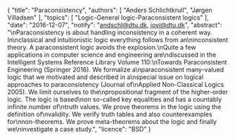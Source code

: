 {
    "title": "Paraconsistency",
    "authors": [
        "Anders Schlichtkrull",
        "Jørgen Villadsen"
    ],
    "topics": [
        "Logic-General logic-Paraconsistent logics"
    ],
    "date": "2016-12-07",
    "notify": "andschl@dtu.dk, jovi@dtu.dk",
    "abstract": "\nParaconsistency is about handling inconsistency in a coherent way. In\nclassical and intuitionistic logic everything follows from an\ninconsistent theory. A paraconsistent logic avoids the explosion.\nQuite a few applications in computer science and engineering are\ndiscussed in the Intelligent Systems Reference Library Volume 110:\nTowards Paraconsistent Engineering (Springer 2016). We formalize a\nparaconsistent many-valued logic that we motivated and described in a\nspecial issue on logical approaches to paraconsistency (Journal of\nApplied Non-Classical Logics 2005). We limit ourselves to the\npropositional fragment of the higher-order logic. The logic is based\non so-called key equalities and has a countably infinite number of\ntruth values. We prove theorems in the logic using the definition of\nvalidity. We verify truth tables and also counterexamples for\nnon-theorems. We prove meta-theorems about the logic and finally we\ninvestigate a case study.",
    "licence": "BSD"
}